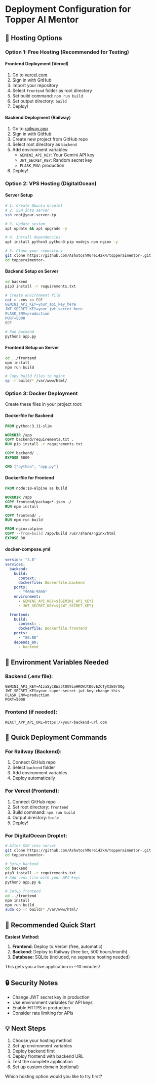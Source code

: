 # Deployment Configuration for Topper AI Mentor

## 🚀 Hosting Options

### Option 1: Free Hosting (Recommended for Testing)

#### Frontend Deployment (Vercel)

1. Go to [vercel.com](https://vercel.com)
2. Sign in with GitHub
3. Import your repository
4. Select `frontend` folder as root directory
5. Set build command: `npm run build`
6. Set output directory: `build`
7. Deploy!

#### Backend Deployment (Railway)

1. Go to [railway.app](https://railway.app)
2. Sign in with GitHub
3. Create new project from GitHub repo
4. Select root directory as `backend`
5. Add environment variables:
   - `GEMINI_API_KEY`: Your Gemini API key
   - `JWT_SECRET_KEY`: Random secret key
   - `FLASK_ENV`: production
6. Deploy!

### Option 2: VPS Hosting (DigitalOcean)

#### Server Setup

```bash
# 1. Create Ubuntu droplet
# 2. SSH into server
ssh root@your-server-ip

# 3. Update system
apt update && apt upgrade -y

# 4. Install dependencies
apt install python3 python3-pip nodejs npm nginx -y

# 5. Clone your repository
git clone https://github.com/AshutoshMore142k4/topperaimentor-.git
cd topperaimentor-
```

#### Backend Setup on Server

```bash
cd backend
pip3 install -r requirements.txt

# Create environment file
cat > .env << EOF
GEMINI_API_KEY=your_api_key_here
JWT_SECRET_KEY=your_jwt_secret_here
FLASK_ENV=production
PORT=5000
EOF

# Run backend
python3 app.py
```

#### Frontend Setup on Server

```bash
cd ../frontend
npm install
npm run build

# Copy build files to nginx
cp -r build/* /var/www/html/
```

### Option 3: Docker Deployment

Create these files in your project root:

#### Dockerfile for Backend

```dockerfile
FROM python:3.11-slim

WORKDIR /app
COPY backend/requirements.txt .
RUN pip install -r requirements.txt

COPY backend/ .
EXPOSE 5000

CMD ["python", "app.py"]
```

#### Dockerfile for Frontend

```dockerfile
FROM node:18-alpine as build

WORKDIR /app
COPY frontend/package*.json ./
RUN npm install

COPY frontend/ .
RUN npm run build

FROM nginx:alpine
COPY --from=build /app/build /usr/share/nginx/html
EXPOSE 80
```

#### docker-compose.yml

```yaml
version: "3.8"
services:
  backend:
    build:
      context: .
      dockerfile: Dockerfile.backend
    ports:
      - "5000:5000"
    environment:
      - GEMINI_API_KEY=${GEMINI_API_KEY}
      - JWT_SECRET_KEY=${JWT_SECRET_KEY}

  frontend:
    build:
      context: .
      dockerfile: Dockerfile.frontend
    ports:
      - "80:80"
    depends_on:
      - backend
```

## 🔧 Environment Variables Needed

### Backend (.env file):

```
GEMINI_API_KEY=AIzaSyCBWa3tUO9ioHROWJtD6vEZCTyXIE0rQOg
JWT_SECRET_KEY=your-super-secret-jwt-key-change-this
FLASK_ENV=production
PORT=5000
```

### Frontend (if needed):

```
REACT_APP_API_URL=https://your-backend-url.com
```

## 📝 Quick Deployment Commands

### For Railway (Backend):

1. Connect GitHub repo
2. Select `backend` folder
3. Add environment variables
4. Deploy automatically

### For Vercel (Frontend):

1. Connect GitHub repo
2. Set root directory: `frontend`
3. Build command: `npm run build`
4. Output directory: `build`
5. Deploy!

### For DigitalOcean Droplet:

```bash
# After SSH into server
git clone https://github.com/AshutoshMore142k4/topperaimentor-.git
cd topperaimentor-

# Setup backend
cd backend
pip3 install -r requirements.txt
# Add .env file with your API keys
python3 app.py &

# Setup frontend
cd ../frontend
npm install
npm run build
sudo cp -r build/* /var/www/html/
```

## 🎯 Recommended Quick Start

**Easiest Method:**

1. **Frontend**: Deploy to Vercel (free, automatic)
2. **Backend**: Deploy to Railway (free tier, 500 hours/month)
3. **Database**: SQLite (included, no separate hosting needed)

This gets you a live application in ~10 minutes!

## 🔒 Security Notes

- Change JWT secret key in production
- Use environment variables for API keys
- Enable HTTPS in production
- Consider rate limiting for APIs

## 💡 Next Steps

1. Choose your hosting method
2. Set up environment variables
3. Deploy backend first
4. Deploy frontend with backend URL
5. Test the complete application
6. Set up custom domain (optional)

Which hosting option would you like to try first?
